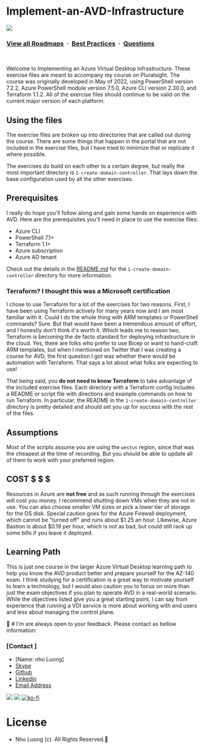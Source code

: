 # Implement-an-AVD-Infrastructure

![](https://i.imgur.com/waxVImv.png)
### [View all Roadmaps](https://github.com/nholuongut/all-roadmaps) &nbsp;&middot;&nbsp; [Best Practices](https://github.com/nholuongut/all-roadmaps/blob/main/public/best-practices/) &nbsp;&middot;&nbsp; [Questions](https://www.linkedin.com/in/nholuong/)
<br/>

Welcome to Implementing an Azure Virtual Desktop Infrastructure. These exercise files are meant to accompany my course on Pluralsight. The course was originally developed in May of 2022, using PowerShell version 7.2.2, Azure PowerShell module version 7.5.0, Azure CLI version 2.30.0, and Terraform 1.1.2. All of the exercise files should continue to be valid on the current major version of each platform.

## Using the files

The exercise files are broken up into directories that are called out during the course. There are some things that happen in the portal that are not included in the exercise files, but I have tried to minimize that or replicate it where possible.

The exercises do build on each other to a certain degree, but really the most important directory is `1-create-domain-controller`. That lays down the base configuration used by all the other exercises.

## Prerequisites

I really do hope you'll follow along and gain some hands on experience with AVD. Here are the prerequisites you'll need in place to use the exercise files:

* Azure CLI
* PowerShell 7.1+
* Terraform 1.1+
* Azure subscription
* Azure AD tenant

Check out the details in the [README.md](1-create-domain-controller/README.md) for the `1-create-domain-controller` directory for more information.

### Terraform? I thought this was a Microsoft certification

I chose to use Terraform for a lot of the exercises for two reasons. First, I have been using Terraform actively for many years now and I am most familiar with it. Could I do the whole thing with ARM templates or PowerShell commands? Sure. But that would have been a tremendous amount of effort, and I honestly don't think it's worth it. Which leads me to reason two, Terraform is becoming the de facto standard for deploying infrastructure in the cloud. Yes, there are folks who prefer to use Bicep or want to hand-craft ARM templates, but when I mentioned on Twitter that I was creating a course for AVD, the first question I got was whether there would be automation with Terraform. That says a lot about what folks are expecting to use!

That being said, you **do not need to know Terraform** to take advantage of the included exercise files. Each directory with a Terraform config includes a README or script file with directions and example commands on how to run Terraform. In particular, the README in the `1-create-domain-controller` directory is pretty detailed and should set you up for success with the rest of the files.

## Assumptions

Most of the scripts assume you are using the `westus` region, since that was the cheapest at the time of recording. But you should be able to update all of them to work with your preferred region.

## COST $ $ $

Resources in Azure are **not free** and as such running through the exercises will cost you money. I recommend shutting down VMs when they are not in use. You can also choose smaller VM sizes or pick a lower tier of storage for the OS disk. Special caution goes for the Azure Firewall deployment, which cannot be "turned off" and runs about $1.25 an hour. Likewise, Azure Bastion is about $0.19 per hour, which is not as bad, but could still rack up some bills if you leave it deployed.

## Learning Path

This is just one course in the larger Azure Virtual Desktop learning path to help you know the AVD product better and prepare yourself for the AZ-140 exam. I think studying for a certification is a great way to motivate yourself to learn a technology, but I would also caution you to focus on more than just the exam objectives if you plan to operate AVD in a real-world scenario. While the objectives listed give you a great starting point, I can say from experience that running a VDI service is more about working with end users and less about managing the control plane.

🚀 # I'm are always open to your feedback.  Please contact as bellow information:
### [Contact ]
* [Name: nho Luong]
* [Skype](luongutnho_skype)
* [Github](https://github.com/nholuongut/)
* [Linkedin](https://www.linkedin.com/in/nholuong/)
* [Email Address](luongutnho@hotmail.com)

![](https://i.imgur.com/waxVImv.png)
![](bitfield.png)
[![ko-fi](https://ko-fi.com/img/githubbutton_sm.svg)](https://ko-fi.com/nholuong)

# License
* Nho Luong (c). All Rights Reserved.🌟


